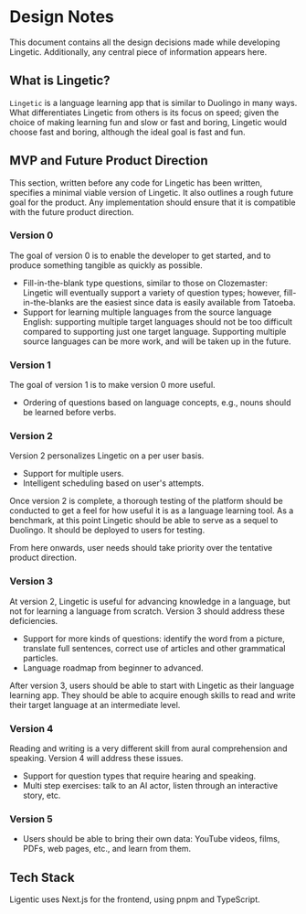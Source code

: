 # Design Notes

This document contains all the design decisions made while developing Lingetic. Additionally, any central piece of information appears here.

## What is Lingetic?

`Lingetic` is a language learning app that is similar to Duolingo in many ways. What differentiates Lingetic from others is its focus on speed; given the choice of making learning fun and slow or fast and boring, Lingetic would choose fast and boring, although the ideal goal is fast and fun.

## MVP and Future Product Direction

This section, written before any code for Lingetic has been written, specifies a minimal viable version of Lingetic. It also outlines a rough future goal for the product. Any implementation should ensure that it is compatible with the future product direction.

### Version 0

The goal of version 0 is to enable the developer to get started, and to produce something tangible as quickly as possible.

* Fill-in-the-blank type questions, similar to those on Clozemaster: Lingetic will eventually support a variety of question types; however, fill-in-the-blanks are the easiest since data is easily available from Tatoeba.
* Support for learning multiple languages from the source language English: supporting multiple target languages should not be too difficult compared to supporting just one target language. Supporting multiple source languages can be more work, and will be taken up in the future.

### Version 1

The goal of version 1 is to make version 0 more useful.

* Ordering of questions based on language concepts, e.g., nouns should be learned before verbs.

### Version 2

Version 2 personalizes Lingetic on a per user basis.

* Support for multiple users.
* Intelligent scheduling based on user's attempts.

Once version 2 is complete, a thorough testing of the platform should be conducted to get a feel for how useful it is as a language learning tool. As a benchmark, at this point Lingetic should be able to serve as a sequel to Duolingo. It should be deployed to users for testing.

From here onwards, user needs should take priority over the tentative product direction.

### Version 3

At version 2, Lingetic is useful for advancing knowledge in a language, but not for learning a language from scratch. Version 3 should address these deficiencies.

* Support for more kinds of questions: identify the word from a picture, translate full sentences, correct use of articles and other grammatical particles.
* Language roadmap from beginner to advanced.

After version 3, users should be able to start with Lingetic as their language learning app. They should be able to acquire enough skills to read and write their target language at an intermediate level.

### Version 4

Reading and writing is a very different skill from aural comprehension and speaking. Version 4 will address these issues.

* Support for question types that require hearing and speaking.
* Multi step exercises: talk to an AI actor, listen through an interactive story, etc.

### Version 5

* Users should be able to bring their own data: YouTube videos, films, PDFs, web pages, etc., and learn from them.

## Tech Stack

Ligentic uses Next.js for the frontend, using pnpm and TypeScript.
